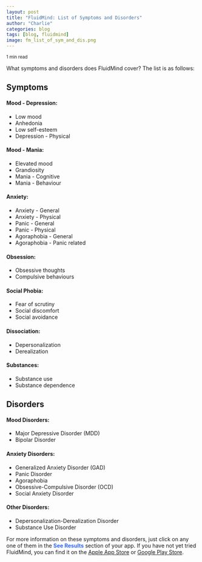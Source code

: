 ```yaml
---
layout: post
title: "FluidMind: List of Symptoms and Disorders"
author: "Charlie"
categories: blog
tags: [blog, fluidmind]
image: fm_list_of_sym_and_dis.png
---
```


<small>1 min read</small>

What symptoms and disorders does FluidMind cover? The list is as follows:

## Symptoms

#### Mood - Depression:

- Low mood
- Anhedonia
- Low self-esteem
- Depression - Physical

#### Mood - Mania:

- Elevated mood
- Grandiosity
- Mania - Cognitive
- Mania - Behaviour

#### Anxiety:

- Anxiety - General
- Anxiety - Physical
- Panic - General
- Panic - Physical
- Agoraphobia - General
- Agoraphobia - Panic related

#### Obsession:

- Obsessive thoughts
- Compulsive behaviours

#### Social Phobia:

- Fear of scrutiny
- Social discomfort
- Social avoidance

#### Dissociation:

- Depersonalization
- Derealization

#### Substances:

- Substance use
- Substance dependence

## Disorders

#### Mood Disorders:

- Major Depressive Disorder (MDD)
- Bipolar Disorder

#### Anxiety Disorders:

- Generalized Anxiety Disorder (GAD)
- Panic Disorder
- Agoraphobia
- Obsessive-Compulsive Disorder (OCD)
- Social Anxiety Disorder

#### Other Disorders:

- Depersonalization-Derealization Disorder
- Substance Use Disorder

For more information on these symptoms and disorders, just click on any one of them in the **<span style="color: #3366ff;">See Results</span>** section of your app. If you have not yet tried FluidMind, you can find it on the [Apple App Store](https://apps.apple.com/app/fluidmind/id6503635625) or [Google Play Store](https://play.google.com/store/apps/details?id=com.euthymiatechnologies.fluidmind).
